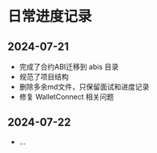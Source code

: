 # 日常进度记录

## 2024-07-21
- 完成了合约ABI迁移到 abis 目录
- 规范了项目结构
- 删除多余md文件，只保留面试和进度记录
- 修复 WalletConnect 相关问题

## 2024-07-22
- ...